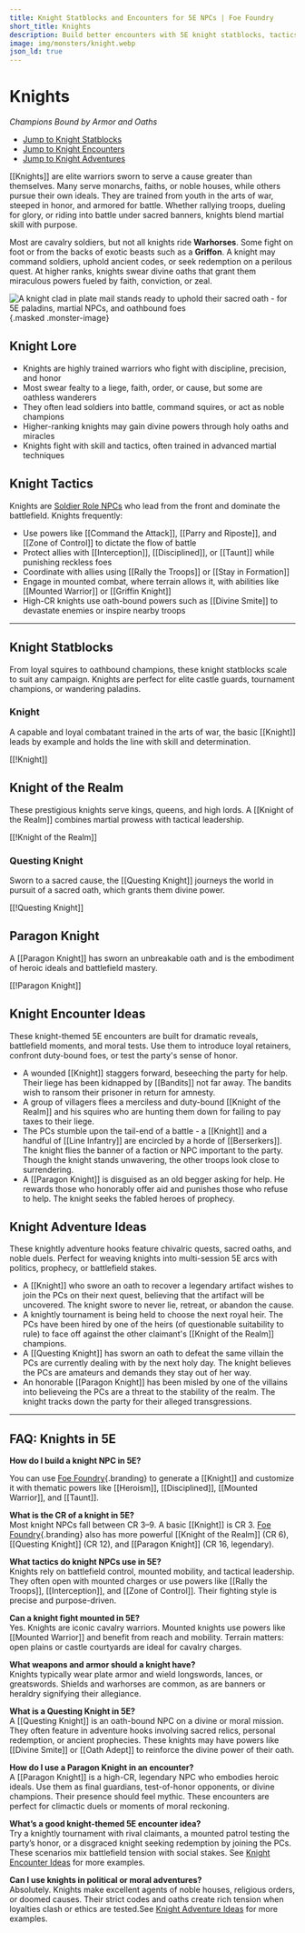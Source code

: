 ```yaml
---
title: Knight Statblocks and Encounters for 5E NPCs | Foe Foundry
short_title: Knights
description: Build better encounters with 5E knight statblocks, tactics, and adventure ideas. From loyal retainers to divine oathsworn champions, these martial NPCs bring honor and steel to your campaign.
image: img/monsters/knight.webp
json_ld: true
---
```


# Knights

*Champions Bound by Armor and Oaths*

- [Jump to Knight Statblocks](#knight-statblocks)
- [Jump to Knight Encounters](#knight-encounter-ideas)
- [Jump to Knight Adventures](#knight-adventure-ideas)

[[Knights]] are elite warriors sworn to serve a cause greater than themselves. Many serve monarchs, faiths, or noble houses, while others pursue their own ideals. They are trained from youth in the arts of war, steeped in honor, and armored for battle. Whether rallying troops, dueling for glory, or riding into battle under sacred banners, knights blend martial skill with purpose.

Most are cavalry soldiers, but not all knights ride **Warhorses**. Some fight on foot or from the backs of exotic beasts such as a **Griffon**. A knight may command soldiers, uphold ancient codes, or seek redemption on a perilous quest. At higher ranks, knights swear divine oaths that grant them miraculous powers fueled by faith, conviction, or zeal.

![A knight clad in plate mail stands ready to uphold their sacred oath - for 5E paladins, martial NPCs, and oathbound foes](../img/monsters/knight.webp){.masked .monster-image}

## Knight Lore

- Knights are highly trained warriors who fight with discipline, precision, and honor
- Most swear fealty to a liege, faith, order, or cause, but some are oathless wanderers
- They often lead soldiers into battle, command squires, or act as noble champions
- Higher-ranking knights may gain divine powers through holy oaths and miracles
- Knights fight with skill and tactics, often trained in advanced martial techniques

## Knight Tactics

Knights are [Soldier Role NPCs](../topics/monster_roles.md#soldier) who lead from the front and dominate the battlefield. Knights frequently:

- Use powers like [[Command the Attack]], [[Parry and Riposte]], and [[Zone of Control]] to dictate the flow of battle
- Protect allies with [[Interception]], [[Disciplined]], or [[Taunt]] while punishing reckless foes
- Coordinate with allies using [[Rally the Troops]] or [[Stay in Formation]]
- Engage in mounted combat, where terrain allows it, with abilities like [[Mounted Warrior]] or [[Griffin Knight]]
- High-CR knights use oath-bound powers such as [[Divine Smite]] to devastate enemies or inspire nearby troops

---

## Knight Statblocks

From loyal squires to oathbound champions, these knight statblocks scale to suit any campaign. Knights are perfect for elite castle guards, tournament champions, or wandering paladins.

### Knight

A capable and loyal combatant trained in the arts of war, the basic [[Knight]] leads by example and holds the line with skill and determination.

[[!Knight]]

## Knight of the Realm

These prestigious knights serve kings, queens, and high lords. A [[Knight of the Realm]] combines martial prowess with tactical leadership.

[[!Knight of the Realm]]

### Questing Knight

Sworn to a sacred cause, the [[Questing Knight]] journeys the world in pursuit of a sacred oath, which grants them divine power.

[[!Questing Knight]]

## Paragon Knight

A [[Paragon Knight]] has sworn an unbreakable oath and is the embodiment of heroic ideals and battlefield mastery.

[[!Paragon Knight]]

## Knight Encounter Ideas

These knight-themed 5E encounters are built for dramatic reveals, battlefield moments, and moral tests. Use them to introduce loyal retainers, confront duty-bound foes, or test the party's sense of honor.

- A wounded [[Knight]] staggers forward, beseeching the party for help. Their liege has been kidnapped by [[Bandits]] not far away. The bandits wish to ransom their prisoner in return for amnesty.
- A group of villagers flees a merciless and duty-bound [[Knight of the Realm]] and his squires who are hunting them down for failing to pay taxes to their liege.
- The PCs stumble upon the tail-end of a battle - a [[Knight]] and a handful of [[Line Infantry]] are encircled by a horde of [[Berserkers]]. The knight flies the banner of a faction or NPC important to the party. Though the knight stands unwavering, the other troops look close to surrendering.
- A [[Paragon Knight]] is disguised as an old begger asking for help. He rewards those who honorably offer aid and punishes those who refuse to help. The knight seeks the fabled heroes of prophecy.

## Knight Adventure Ideas

These knightly adventure hooks feature chivalric quests, sacred oaths, and noble duels. Perfect for weaving knights into multi-session 5E arcs with politics, prophecy, or battlefield stakes.

- A [[Knight]] who swore an oath to recover a legendary artifact wishes to join the PCs on their next quest, believing that the artifact will be uncovered. The knight swore to never lie, retreat, or abandon the cause. 
- A knightly tournament is being held to choose the next royal heir. The PCs have been hired by one of the heirs (of questionable suitability to rule) to face off against the other claimant's [[Knight of the Realm]] champions.
- A [[Questing Knight]] has sworn an oath to defeat the same villain the PCs are currently dealing with by the next holy day. The knight believes the PCs are amateurs and demands they stay out of her way.
- An honorable [[Paragon Knight]] has been misled by one of the villains into believeing the PCs are a threat to the stability of the realm. The knight tracks down the party for their alleged transgressions.

---

## FAQ: Knights in 5E

**How do I build a knight NPC in 5E?**  

You can use [Foe Foundry](../index.md){.branding} to generate a [[Knight]] and customize it with thematic powers like [[Heroism]], [[Disciplined]], [[Mounted Warrior]], and [[Taunt]].

**What is the CR of a knight in 5E?**  
Most knight NPCs fall between CR 3–9. A basic [[Knight]] is CR 3. [Foe Foundry](../index.md){.branding} also has more powerful [[Knight of the Realm]] (CR 6), [[Questing Knight]] (CR 12), and [[Paragon Knight]] (CR 16, legendary).

**What tactics do knight NPCs use in 5E?**  
Knights rely on battlefield control, mounted mobility, and tactical leadership. They often open with mounted charges or use powers like [[Rally the Troops]], [[Interception]], and [[Zone of Control]]. Their fighting style is precise and purpose-driven.

**Can a knight fight mounted in 5E?**  
Yes. Knights are iconic cavalry warriors. Mounted knights use powers like [[Mounted Warrior]] and benefit from reach and mobility. Terrain matters: open plains or castle courtyards are ideal for cavalry charges.

**What weapons and armor should a knight have?**  
Knights typically wear plate armor and wield longswords, lances, or greatswords. Shields and warhorses are common, as are banners or heraldry signifying their allegiance.

**What is a Questing Knight in 5E?**  
A [[Questing Knight]] is an oath-bound NPC on a divine or moral mission. They often feature in adventure hooks involving sacred relics, personal redemption, or ancient prophecies. These knights may have powers like [[Divine Smite]] or [[Oath Adept]] to reinforce the divine power of their oath.

**How do I use a Paragon Knight in an encounter?**  
A [[Paragon Knight]] is a high-CR, legendary NPC who embodies heroic ideals. Use them as final guardians, test-of-honor opponents, or divine champions. Their presence should feel mythic. These encounters are perfect for climactic duels or moments of moral reckoning.

**What’s a good knight-themed 5E encounter idea?**  
Try a knightly tournament with rival claimants, a mounted patrol testing the party’s honor, or a disgraced knight seeking redemption by joining the PCs. These scenarios mix battlefield tension with social stakes. See [Knight Encounter Ideas](#knight-encounter-ideas) for more examples.

**Can I use knights in political or moral adventures?**  
Absolutely. Knights make excellent agents of noble houses, religious orders, or doomed causes. Their strict codes and oaths create rich tension when loyalties clash or ethics are tested.See [Knight Adventure Ideas](#knight-adventure-ideas) for more examples.